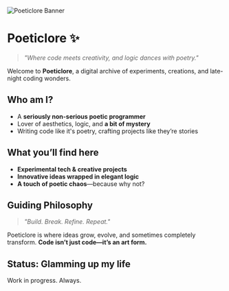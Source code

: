 ![Poeticlore Banner](https://github.com/poeticlore/poeticlore/blob/main/assets/banner.gif)

# **Poeticlore** ✨  
> _"Where code meets creativity, and logic dances with poetry."_  

Welcome to **Poeticlore**, a digital archive of experiments, creations, and late-night coding wonders.  

## **Who am I?**  
- A **seriously non-serious poetic programmer**  
- Lover of aesthetics, logic, and **a bit of mystery**   
- Writing code like it's poetry, crafting projects like they’re stories  

## **What you’ll find here**  
- **Experimental tech & creative projects**  
- **Innovative ideas wrapped in elegant logic**   
- **A touch of poetic chaos**—because why not?   

## **Guiding Philosophy**  
> _"Build. Break. Refine. Repeat."_  

Poeticlore is where ideas grow, evolve, and sometimes completely transform. **Code isn’t just code—it’s an art form.**  

## **Status: Glamming up my life** 
Work in progress. Always.  
